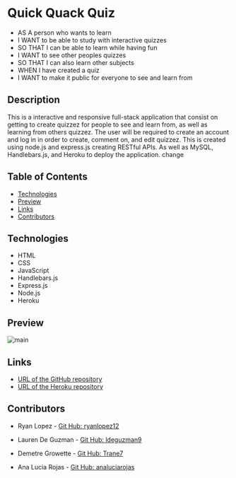 # Quick Quack Quiz

- AS A person who wants to learn 
- I WANT to be able to study with interactive quizzes 
- SO THAT I can be able to learn while having fun
- I WANT  to see other peoples quizzes
- SO THAT I can also learn other subjects
- WHEN I have created a quiz 
- I WANT to make it public for everyone to see and learn from  

## Description

This is a interactive and responsive full-stack application that consist on getting to create quizzez for people to see and learn from, as well as learning from others quizzez. The user will be required to create an account and log in in order to create, comment on, and edit quizzez. This is created using node.js and express.js creating RESTful APIs. As well as MySQL, Handlebars.js, and Heroku to deploy the application. change


## Table of Contents

- [Technologies](#technologies)
- [Preview](#preview)
- [Links](#links)
- [Contributors](#contributors)

## Technologies

- HTML
- CSS
- JavaScript
- Handlebars.js
- Express.js
- Node.js
- Heroku

## Preview

![main](https://github.com/analuciarojas/Quick-Quack-Quiz/blob/main/public/assets/img/Screenshot%202022-01-23%20at%2011.42.57%20PM.png?raw=true)

## Links

- [URL of the GitHub repository](https://github.com/analuciarojas/Quick-Quack-Quiz)
- [URL of the Heroku repository](https://quick-quack.herokuapp.com/)

## Contributors

- Ryan Lopez - [Git Hub: ryanlopez12](https://github.com/ryanlopez12)

- Lauren De Guzman - [Git Hub: ldeguzman9](https://github.com/ldeguzman9)

- Demetre Growette - [Git Hub: Trane7](https://github.com/Trane7)

- Ana Lucia Rojas - [Git Hub: analuciarojas](https://github.com/analuciarojas)
